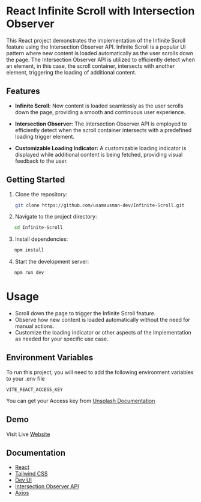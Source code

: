 
# React Infinite Scroll with Intersection Observer

This React project demonstrates the implementation of the Infinite Scroll feature using the Intersection Observer API. Infinite Scroll is a popular UI pattern where new content is loaded automatically as the user scrolls down the page. The Intersection Observer API is utilized to efficiently detect when an element, in this case, the scroll container, intersects with another element, triggering the loading of additional content.


## Features

- **Infinite Scroll:** New content is loaded seamlessly as the user scrolls down the page, providing a smooth and continuous user experience.

- **Intersection Observer:** The Intersection Observer API is employed to efficiently detect when the scroll container intersects with a predefined loading trigger element.

- **Customizable Loading Indicator:** A customizable loading indicator is displayed while additional content is being fetched, providing visual feedback to the user.


## Getting Started

1. Clone the repository:

   ```bash
   git clone https://github.com/usamausman-dev/Infinite-Scroll.git
   ```

2. Navigate to the project directory:

```bash
   cd Infinite-Scroll
 ```

3. Install dependencies:

```bash
   npm install
```

4. Start the development server:
```bash
   npm run dev
```
# Usage

- Scroll down the page to trigger the Infinite Scroll feature.
- Observe how new content is loaded automatically without the need for manual actions.
- Customize the loading indicator or other aspects of the implementation as needed for your specific use case.


## Environment Variables

To run this project, you will need to add the following environment variables to your .env file

`VITE_REACT_ACCESS_KEY`

You can get your Access key from [Unsplash Documentation](https://unsplash.com/documentation#public-authentication)




## Demo

Visit Live [Website](https://infinite-scroll-six-omega.vercel.app/)


## Documentation


- [React](https://reactjs.org/)
- [Tailwind CSS](https://tailwindcss.com/docs/guides/vite)
- [Dev UI](https://www.devui.io/components)
- [Intersection Observer API](https://developer.mozilla.org/en-US/docs/Web/API/Intersection_Observer_API)
- [Axios](https://www.npmjs.com/package/axios)


